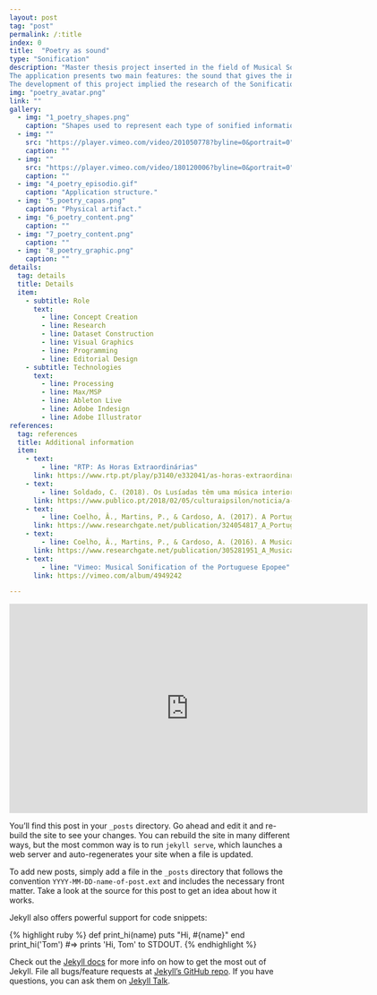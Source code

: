 ```yaml
---
layout: post
tag: "post"
permalink: /:title
index: 0
title:  "Poetry as sound"
type: "Sonification"
description: "Master thesis project inserted in the field of Musical Sonification that consists of an application that maps the poem <i>Os Lusíadas</i> by Luís de Camões into sounds.
The application presents two main features: the sound that gives the information of the poem and a visual component that works as a label. The main goal was to create a new approach to analyze poetry through sound that reflects its structure, story and rhyme characteristics.
The development of this project implied the research of the Sonification field, the analysis of the poem and the construction of the application, from the graphical approach to the programing development. It was also created a physical artifact that documented the process and results obtained with the research."
img: "poetry_avatar.png"
link: ""
gallery:
  - img: "1_poetry_shapes.png"
    caption: "Shapes used to represent each type of sonified information."
  - img: ""
    src: "https://player.vimeo.com/video/201050778?byline=0&portrait=0"
    caption: ""
  - img: ""
    src: "https://player.vimeo.com/video/180120006?byline=0&portrait=0"
    caption: ""
  - img: "4_poetry_episodio.gif"
    caption: "Application structure."
  - img: "5_poetry_capas.png"
    caption: "Physical artifact."
  - img: "6_poetry_content.png"
    caption: ""
  - img: "7_poetry_content.png"
    caption: ""
  - img: "8_poetry_graphic.png"
    caption: ""
details:
  tag: details
  title: Details
  item:
    - subtitle: Role
      text:
        - line: Concept Creation
        - line: Research
        - line: Dataset Construction
        - line: Visual Graphics
        - line: Programming
        - line: Editorial Design
    - subtitle: Technologies
      text:
        - line: Processing
        - line: Max/MSP
        - line: Ableton Live
        - line: Adobe Indesign
        - line: Adobe Illustrator
references:
  tag: references
  title: Additional information
  item:
    - text:
        - line: "RTP: As Horas Extraordinárias"
      link: https://www.rtp.pt/play/p3140/e332041/as-horas-extraordinarias
    - text:
        - line: Soldado, C. (2018). Os Lusíadas têm uma música interior – e o Twitter também. <i>Ípsilon</i>.
      link: https://www.publico.pt/2018/02/05/culturaipsilon/noticia/a-que-soam-os-lusiadas-quando-sao-traduzidos-para-musica-1801951
    - text:
        - line: Coelho, Â., Martins, P., & Cardoso, A. (2017). A Portuguese Epopee Seen Through Sound. Paper presented at the xCoAx Conference, Porto, Portugal.
      link: https://www.researchgate.net/publication/324054817_A_Portuguese_Epopee_Seen_Through_Sound
    - text:
        - line: Coelho, Â., Martins, P., & Cardoso, A. (2016). A Musical Sonification of the Portuguese Epopee. Paper presented at the Workshop on Musical Metacreation (MUME), Paris, France.
      link: https://www.researchgate.net/publication/305281951_A_Musical_Sonification_of_the_Portuguese_Epopee
    - text:
        - line: "Vimeo: Musical Sonification of the Portuguese Epopee"
      link: https://vimeo.com/album/4949242

---
```


<iframe src="https://player.vimeo.com/video/201050778?autoplay=1&loop=1&byline=0&portrait=0" width="640" height="374" frameborder="0" webkitallowfullscreen mozallowfullscreen allowfullscreen></iframe>

You’ll find this post in your `_posts` directory. Go ahead and edit it and re-build the site to see your changes. You can rebuild the site in many different ways, but the most common way is to run `jekyll serve`, which launches a web server and auto-regenerates your site when a file is updated.

To add new posts, simply add a file in the `_posts` directory that follows the convention `YYYY-MM-DD-name-of-post.ext` and includes the necessary front matter. Take a look at the source for this post to get an idea about how it works.

Jekyll also offers powerful support for code snippets:

{% highlight ruby %}
def print_hi(name)
  puts "Hi, #{name}"
end
print_hi('Tom')
#=> prints 'Hi, Tom' to STDOUT.
{% endhighlight %}

Check out the [Jekyll docs][jekyll-docs] for more info on how to get the most out of Jekyll. File all bugs/feature requests at [Jekyll’s GitHub repo][jekyll-gh]. If you have questions, you can ask them on [Jekyll Talk][jekyll-talk].

[jekyll-docs]: https://jekyllrb.com/docs/home
[jekyll-gh]:   https://github.com/jekyll/jekyll
[jekyll-talk]: https://talk.jekyllrb.com/
